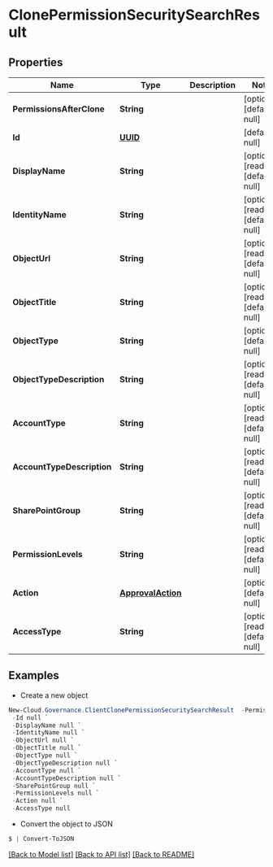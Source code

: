 # ClonePermissionSecuritySearchResult
## Properties

Name | Type | Description | Notes
------------ | ------------- | ------------- | -------------
**PermissionsAfterClone** | **String** |  | [optional] [default to null]
**Id** | [**UUID**](UUID.md) |  | [default to null]
**DisplayName** | **String** |  | [optional] [readonly] [default to null]
**IdentityName** | **String** |  | [optional] [readonly] [default to null]
**ObjectUrl** | **String** |  | [optional] [readonly] [default to null]
**ObjectTitle** | **String** |  | [optional] [readonly] [default to null]
**ObjectType** | **String** |  | [optional] [default to null]
**ObjectTypeDescription** | **String** |  | [optional] [readonly] [default to null]
**AccountType** | **String** |  | [optional] [readonly] [default to null]
**AccountTypeDescription** | **String** |  | [optional] [readonly] [default to null]
**SharePointGroup** | **String** |  | [optional] [readonly] [default to null]
**PermissionLevels** | **String** |  | [optional] [readonly] [default to null]
**Action** | [**ApprovalAction**](ApprovalAction.md) |  | [optional] [default to null]
**AccessType** | **String** |  | [optional] [readonly] [default to null]

## Examples

- Create a new object
```powershell
New-Cloud.Governance.ClientClonePermissionSecuritySearchResult  -PermissionsAfterClone null `
 -Id null `
 -DisplayName null `
 -IdentityName null `
 -ObjectUrl null `
 -ObjectTitle null `
 -ObjectType null `
 -ObjectTypeDescription null `
 -AccountType null `
 -AccountTypeDescription null `
 -SharePointGroup null `
 -PermissionLevels null `
 -Action null `
 -AccessType null
```

- Convert the object to JSON
```powershell
$ | Convert-ToJSON
```


[[Back to Model list]](../README.md#documentation-for-models) [[Back to API list]](../README.md#documentation-for-api-endpoints) [[Back to README]](../README.md)

